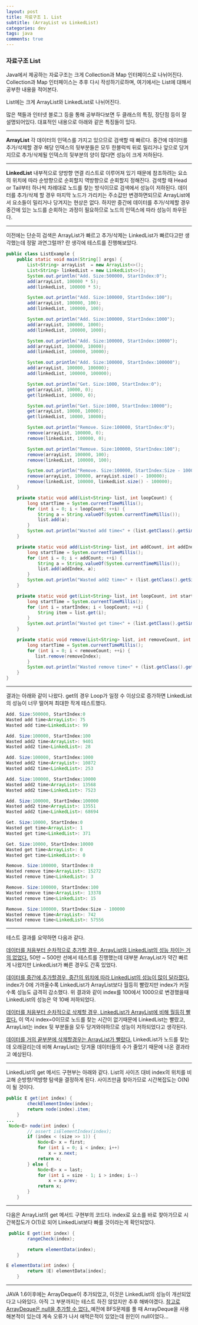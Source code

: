 ```yaml
---
layout: post
title: 자료구조 1. List
subtitle: (ArrayList vs LinkedList)
categories: dev
tags: java
comments: true
---
```



### 자료구조 List
Java에서 제공하는 자료구조는 크게 Collection과 Map 인터페이스로 나뉘어진다.
Collection과 Map 인터페이스는 추후 다시 작성하기로하며, 여기에서는 List에 대해서 공부한 내용을 적어본다.

List에는 크게 ArrayList와 LinkedList로 나뉘어진다.

많은 책들과 인터넷 블로그 등을 통해 공부하다보면 두 클래스의 특징, 장단점 등이 잘 설명되어있다.
대표적인 내용으로 아래와 같은 특징들이 있다.
<hr>
<strong>ArrayList</strong>
각 데이터의 인덱스를 가지고 있으므로 검색할 때 빠르다.
중간에 데이터를 추가/삭제할 경우 해당 인덱스의 뒷부분들은 모두 한블럭씩 뒤로 밀리거나 앞으로 당겨지므로 추가/삭제될 인덱스의 뒷부분의 양이 많다면 성능이 크게 저하된다.

<hr>
<strong>LinkedList</strong>
내부적으로 양방향 연결 리스트로 이루어져 있기 때문에 참조하려는 요소의 위치에 따라 순방향으로 순회할지 역방향으로 순회할지 정해진다.
검색할 때 Head or Tail부터 하나씩 차례대로 노드를 찾는 방식이므로 검색에서 성능이 저하된다.
데이터를 추가/삭제 할 경우 마지막 노드가 가리키는 주소값만 변경하면되므로 ArrayList에서 요소들이 밀리거나 당겨지는 현상은 없다.
<strong_red>하지만 중간에 데이터를 추가/삭제할 경우 중간에 있는 노드를 순회하는 과정이 필요하므로 노드의 인덱스에 따라 성능이 좌우된다. </strong_red>

<hr>
이전에는 단순히 검색은 ArrayList가 빠르고 추가/삭제는 LinkedList가 빠르다고만 생각했는데 정말 과연그럴까? 란 생각에
테스트를 진행해보았다.

```java
public class ListExample {
    public static void main(String[] args) {
        List<String> arrayList  = new ArrayList<>();
        List<String> linkedList = new LinkedList<>();
        System.out.println("Add. Size:500000, StartIndex:0");
        add(arrayList, 100000 * 5);
        add(linkedList, 100000 * 5);

        System.out.println("Add. Size:100000, StartIndex:100");
        add(arrayList, 100000, 100);
        add(linkedList, 100000, 100);

        System.out.println("Add. Size:100000, StartIndex:1000");
        add(arrayList, 100000, 1000);
        add(linkedList, 100000, 1000);

        System.out.println("Add. Size:100000, StartIndex:10000");
        add(arrayList, 100000, 10000);
        add(linkedList, 100000, 10000);

        System.out.println("Add. Size:100000, StartIndex:100000");
        add(arrayList, 100000, 100000);
        add(linkedList, 100000, 100000);

        System.out.println("Get. Size:1000, StartIndex:0");
        get(arrayList, 10000, 0);
        get(linkedList, 10000, 0);

        System.out.println("Get. Size:1000, StartIndex:10000");
        get(arrayList, 10000, 10000);
        get(linkedList, 10000, 10000);

        System.out.println("Remove. Size:100000, StartIndex:0");
        remove(arrayList, 100000, 0);
        remove(linkedList, 100000, 0);

        System.out.println("Remove. Size:100000, StartIndex:100");
        remove(arrayList, 100000, 100);
        remove(linkedList, 100000, 100);

        System.out.println("Remove. Size:100000, StartIndex:Size - 100000");
        remove(arrayList, 100000, arrayList.size() - 100000);
        remove(linkedList, 100000, linkedList.size() - 100000);
    }

    private static void add(List<String> list, int loopCount) {
        long startTime = System.currentTimeMillis();
        for (int i = 0; i < loopCount; ++i) {
            String a = String.valueOf(System.currentTimeMillis());
            list.add(a);
        }
        System.out.println("Wasted add time<" + (list.getClass().getSimpleName()) + ">: " + (System.currentTimeMillis() - startTime));
    }

    private static void add(List<String> list, int addCount, int addIndex) {
        long startTime = System.currentTimeMillis();
        for (int i = 0; i < addCount; ++i) {
            String a = String.valueOf(System.currentTimeMillis());
            list.add(addIndex, a);
        }
        System.out.println("Wasted add2 time<" + (list.getClass().getSimpleName()) + ">: " + (System.currentTimeMillis() - startTime));
    }

    private static void get(List<String> list, int loopCount, int startIndex) {
        long startTime = System.currentTimeMillis();
        for (int i = startIndex; i < loopCount; ++i) {
            String item = list.get(i);
        }
        System.out.println("Wasted get time<" + (list.getClass().getSimpleName()) + ">: " + (System.currentTimeMillis() - startTime));
    }

    private static void remove(List<String> list, int removeCount, int removeIndex) {
        long startTime = System.currentTimeMillis();
        for (int i = 0; i < removeCount; ++i) {
           list.remove(removeIndex);
        }
        System.out.println("Wasted remove time<" + (list.getClass().getSimpleName()) + ">: " + (System.currentTimeMillis() - startTime));
    }
}
```
<hr>
결과는 아래와 같이 나왔다.
get의 경우 Loop가 일정 수 이상으로 증가하면 LinkedList의 성능이 너무 떨어져 최대한 작게 테스트했다.

```java
Add. Size:500000, StartIndex:0
Wasted add time<ArrayList>: 75
Wasted add time<LinkedList>: 99

Add. Size:100000, StartIndex:100
Wasted add2 time<ArrayList>: 9401
Wasted add2 time<LinkedList>: 28

Add. Size:100000, StartIndex:1000
Wasted add2 time<ArrayList>: 10872
Wasted add2 time<LinkedList>: 253

Add. Size:100000, StartIndex:10000
Wasted add2 time<ArrayList>: 13568
Wasted add2 time<LinkedList>: 7523

Add. Size:100000, StartIndex:100000
Wasted add2 time<ArrayList>: 13551
Wasted add2 time<LinkedList>: 68694

Get. Size:10000, StartIndex:0
Wasted get time<ArrayList>: 1
Wasted get time<LinkedList>: 371

Get. Size:10000, StartIndex:10000
Wasted get time<ArrayList>: 0
Wasted get time<LinkedList>: 0

Remove. Size:100000, StartIndex:0
Wasted remove time<ArrayList>: 15272
Wasted remove time<LinkedList>: 3

Remove. Size:100000, StartIndex:100
Wasted remove time<ArrayList>: 13378
Wasted remove time<LinkedList>: 15

Remove. Size:100000, StartIndex:Size - 100000
Wasted remove time<ArrayList>: 742
Wasted remove time<LinkedList>: 57556
```

<hr>
테스트 결과를 요약하면 다음과 같다.

<u>데이터를 처음부터 순차적으로 추가할 경우, ArrayList와 LinkedList의 성능 차이는 거의 없었다.</u>
50만 ~ 500만 선에서 테스트를 진행했는데 대부분 ArrayList가 약간 빠르게 나왔지만 LinkedList가 빠른 경우도 간혹 있었다.

<u>데이터를 중간에 추가할경우, 중간의 위치에 따라 LinkedList의 성능이 많이 달라졌다.</u>
index가 0에 가까울수록 LinkedList가 ArrayList보다 월등히 빨랐지만 index가 커질수록 성능도 급격히 감소했다.
위 결과와 같이 index를 100에서 1000으로 변경했을때 LinkedList의 성능은 약 10배 저하되었다.

<u>데이터를 처음부터 순차적으로 삭제할 경우, LinkedList가 ArrayList에 비해 월등히 빨랐다.</u>
이 역시 index=0이므로 노드를 찾는 시간이 없기때문에 LinkedList는 빨랐고, ArrayList는 index 뒷 부분들을 모두 당겨와야하므로
성능이 저하되었다고 생각된다.

<u>데이터를 거의 끝부분에 삭제할경우는 ArrayList가 빨랐다.</u>
LinkedList가 노드를 찾는데 오래걸리는데 비해 ArrayList는 당겨올 데이터들의 수가 줄었기 때문에 나온 결과라고 예상된다.

<hr>
LinkedList의 get 메서드 구현부는 아래와 같다.
List의 사이즈 대비 index의 위치를 비교해 순방향/역뱡향 탐색을 결정하게 된다.
사이즈만큼 찾아가므로 시간복잡도는 O(N)이 될 것이다.

```java
public E get(int index) {
        checkElementIndex(index);
        return node(index).item;
    }
...
 Node<E> node(int index) {
        // assert isElementIndex(index);
        if (index < (size >> 1)) {
            Node<E> x = first;
            for (int i = 0; i < index; i++)
                x = x.next;
            return x;
        } else {
            Node<E> x = last;
            for (int i = size - 1; i > index; i--)
                x = x.prev;
            return x;
        }
    }    
```
<hr>
다음은 ArrayList의 get 메서드 구현부의 코드다.
index로 요소를 바로 찾아가므로 시간복잡도가 O(1)로 되어 LinkedList보다 빠를 것이라는게 확인되었다.

```java
 public E get(int index) {
        rangeCheck(index);

        return elementData(index);
    }

E elementData(int index) {
        return (E) elementData[index];
    }    
```

<hr>
JAVA 1.6이후에는 ArrayDeque이 추가되었고, 이것은 LinkedList의 성능이 개선되었다고 나와있다.
아직 그 부분까지는 테스트 하진 않았지만 추후 해봐야겠다.
<u>참고로 ArrayDeque은 null을 추가할 수 없다. </u>
예전에 BFS문제를 풀 때 ArrayDeque을 사용해본적이 있는데 계속 오류가 나서 애먹은적이 있었는데 원인이 null이었다...